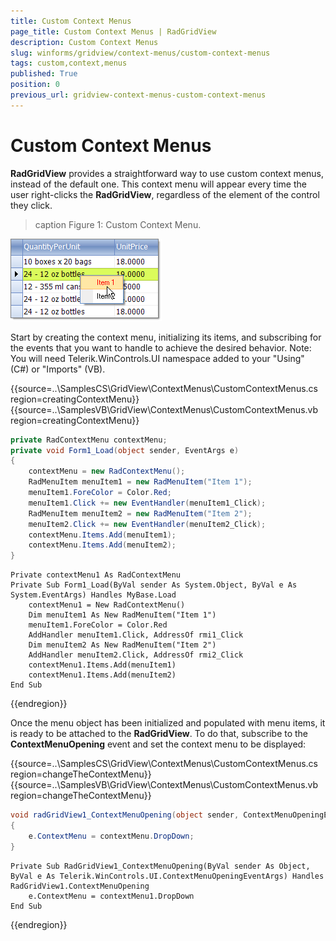 ```yaml
---
title: Custom Context Menus
page_title: Custom Context Menus | RadGridView
description: Custom Context Menus
slug: winforms/gridview/context-menus/custom-context-menus
tags: custom,context,menus
published: True
position: 0
previous_url: gridview-context-menus-custom-context-menus
---
```


# Custom Context Menus

__RadGridView__ provides a straightforward way to use custom context menus, instead of the default one. This context menu will appear every time the user right-clicks the __RadGridView__, regardless of the element of the control they click.

>caption Figure 1: Custom Context Menu.

![gridview-context-menus-custom-context-menus 001](images/gridview-context-menus-custom-context-menus001.png)

Start by creating the context menu, initializing its items, and subscribing for the events that you want to handle to achieve the desired behavior. Note: You will need Telerik.WinControls.UI namespace added to your "Using" (C#) or "Imports" (VB).

{{source=..\SamplesCS\GridView\ContextMenus\CustomContextMenus.cs region=creatingContextMenu}} 
{{source=..\SamplesVB\GridView\ContextMenus\CustomContextMenus.vb region=creatingContextMenu}} 

````C#
private RadContextMenu contextMenu;
private void Form1_Load(object sender, EventArgs e)
{
    contextMenu = new RadContextMenu();
    RadMenuItem menuItem1 = new RadMenuItem("Item 1");
    menuItem1.ForeColor = Color.Red;
    menuItem1.Click += new EventHandler(menuItem1_Click);
    RadMenuItem menuItem2 = new RadMenuItem("Item 2");
    menuItem2.Click += new EventHandler(menuItem2_Click);
    contextMenu.Items.Add(menuItem1);
    contextMenu.Items.Add(menuItem2);
}

````
````VB.NET
Private contextMenu1 As RadContextMenu
Private Sub Form1_Load(ByVal sender As System.Object, ByVal e As System.EventArgs) Handles MyBase.Load
    contextMenu1 = New RadContextMenu()
    Dim menuItem1 As New RadMenuItem("Item 1")
    menuItem1.ForeColor = Color.Red
    AddHandler menuItem1.Click, AddressOf rmi1_Click
    Dim menuItem2 As New RadMenuItem("Item 2")
    AddHandler menuItem2.Click, AddressOf rmi2_Click
    contextMenu1.Items.Add(menuItem1)
    contextMenu1.Items.Add(menuItem2)
End Sub

````

{{endregion}} 

Once the menu object has been initialized and populated with menu items, it is ready to be attached to the __RadGridView__. To do that, subscribe to the __ContextMenuOpening__ event and set the context menu to be displayed:

{{source=..\SamplesCS\GridView\ContextMenus\CustomContextMenus.cs region=changeTheContextMenu}} 
{{source=..\SamplesVB\GridView\ContextMenus\CustomContextMenus.vb region=changeTheContextMenu}} 

````C#
void radGridView1_ContextMenuOpening(object sender, ContextMenuOpeningEventArgs e)
{
    e.ContextMenu = contextMenu.DropDown;
}

````
````VB.NET
Private Sub RadGridView1_ContextMenuOpening(ByVal sender As Object, ByVal e As Telerik.WinControls.UI.ContextMenuOpeningEventArgs) Handles RadGridView1.ContextMenuOpening
    e.ContextMenu = contextMenu1.DropDown
End Sub

````

{{endregion}} 




